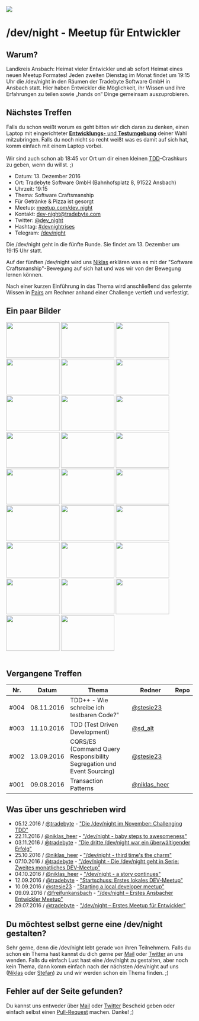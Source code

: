 <div class="dev_night_logo">
    <img id="logo" src="/assets/img/dev_night-logo.png" class="shadowfilter">
</div>

# /dev/night - Meetup für Entwickler

## Warum?

Landkreis Ansbach: Heimat vieler Entwickler und ab sofort Heimat eines neuen Meetup Formates! Jeden zweiten Dienstag im Monat findet um 19:15 Uhr die /dev/night in den Räumen der Tradebyte Software GmbH in Ansbach statt. Hier haben Entwickler die Möglichkeit, ihr Wissen und ihre Erfahrungen zu teilen sowie „hands on“ Dinge gemeinsam auszuprobieren.

## Nächstes Treffen

<div class="alert alert-info">
	Falls du schon weißt worum es geht bitten wir dich daran zu denken, einen Laptop mit eingerichteter <a href="https://github.com/dev-night/tdd-starting-point"><b>Entwicklungs-</b> und <b>Testumgebung</b></a> deiner Wahl mitzubringen. Falls du noch nicht so recht weißt was es damit auf sich hat, komm einfach mit einem Laptop vorbei.
	<br />
	<br />
	Wir sind auch schon ab 18:45 vor Ort um dir einen kleinen <a href="https://de.wikipedia.org/wiki/Testgetriebene_Entwicklung">TDD</a>-Crashkurs zu geben, wenn du willst. ;)
</div>

- Datum: 13. Dezember 2016
- Ort: Tradebyte Software GmbH (Bahnhofsplatz 8, 91522 Ansbach)
- Uhrzeit: 19:15
- Thema: Software Craftsmanship
- Für Getränke & Pizza ist gesorgt
- Meetup: [meetup.com/dev_night](https://meetup.com/dev_night)
- Kontakt: [dev-night@tradebyte.com](mailto:dev-night@tradebyte.com)
- Twitter: [@dev_night](https://twitter.com/dev_night)
- Hashtag: [#devnightrises](https://twitter.com/search?q=%23devnightrises&src=hash)
- Telegram: [/dev/night](https://telegram.me/joinchat/ACVCYwgGxmvZqGl4bCNsDg)

Die /dev/night geht in die fünfte Runde. Sie findet am 13. Dezember um 19:15 Uhr statt.

Auf der fünften /dev/night wird uns [Niklas](https://twitter.com/niklas_heer) erklären was es mit der "Software Craftsmanship"-Bewegung auf sich hat und was wir von der Bewegung lernen können.

Nach einer kurzen Einführung in das Thema wird anschließend das gelernte Wissen in [Pairs](http://www.extremeprogramming.org/rules/pair.html) am Rechner anhand einer Challenge vertieft und verfestigt.


## Ein paar Bilder

<!-- command: convert img/events/stesie.jpg -resize 300 img/events/thumbs/stesie.jpg -->
<div class="fotorama" data-nav="thumbs">
	<a href="/assets/img/events/001_mate.jpg"><img src="/assets/img/events/thumbs/001_mate.jpg" width="144" height="96"></a>
    <a href="/assets/img/events/001_it_begins.jpg"><img src="/assets/img/events/thumbs/001_it_begins.jpg" width="144" height="96"></a>
    <a href="/assets/img/events/001_pairs.jpg"><img src="/assets/img/events/thumbs/001_pairs.jpg" width="144" height="96"></a>
    <a href="/assets/img/events/001_stesie.jpg"><img src="/assets/img/events/thumbs/001_stesie.jpg" width="144" height="96"></a>
    <a href="/assets/img/events/001_talk.jpg"><img src="/assets/img/events/thumbs/001_talk.jpg" width="144" height="96"></a>
    <a href="/assets/img/events/002_food.jpg"><img src="/assets/img/events/thumbs/002_food.jpg" width="144" height="96"></a>
    <a href="/assets/img/events/002_mate.jpg"><img src="/assets/img/events/thumbs/002_mate.jpg" width="144" height="96"></a>
    <a href="/assets/img/events/002_stesie.jpg"><img src="/assets/img/events/thumbs/002_stesie.jpg" width="144" height="96"></a>
    <a href="/assets/img/events/002_stickers.jpg"><img src="/assets/img/events/thumbs/002_stickers.jpg" width="144" height="96"></a>
    <a href="/assets/img/events/002_pairs.jpg"><img src="/assets/img/events/thumbs/002_pairs.jpg" width="144" height="96"></a>
    <a href="/assets/img/events/003_talk.jpg"><img src="/assets/img/events/thumbs/003_talk.jpg" width="144" height="96"></a>
    <a href="/assets/img/events/003_talk2.jpg"><img src="/assets/img/events/thumbs/003_talk2.jpg" width="144" height="96"></a>
    <a href="/assets/img/events/003_room.jpg"><img src="/assets/img/events/thumbs/003_room.jpg" width="144" height="96"></a>
    <a href="/assets/img/events/003_crowd1.jpg"><img src="/assets/img/events/thumbs/003_crowd1.jpg" width="144" height="96"></a>
    <a href="/assets/img/events/003_crowd2.jpg"><img src="/assets/img/events/thumbs/003_crowd2.jpg" width="144" height="96"></a>
    <a href="/assets/img/events/003_crowd3.jpg"><img src="/assets/img/events/thumbs/003_crowd3.jpg" width="144" height="96"></a>
    <a href="/assets/img/events/003_mate.jpg"><img src="/assets/img/events/thumbs/003_mate.jpg" width="144" height="96"></a>
    <a href="/assets/img/events/003_sticker.jpg"><img src="/assets/img/events/thumbs/003_sticker.jpg" width="144" height="96"></a>
    <a href="/assets/img/events/003_pairs1.jpg"><img src="/assets/img/events/thumbs/003_pairs1.jpg" width="144" height="96"></a>
    <a href="/assets/img/events/003_pairs2.jpg"><img src="/assets/img/events/thumbs/003_pairs2.jpg" width="144" height="96"></a>
    <a href="/assets/img/events/003_pairs3.jpg"><img src="/assets/img/events/thumbs/003_pairs3.jpg" width="144" height="96"></a>
    <a href="/assets/img/events/003_pairs4.jpg"><img src="/assets/img/events/thumbs/003_pairs4.jpg" width="144" height="96"></a>
    <a href="/assets/img/events/003_pairs5.jpg"><img src="/assets/img/events/thumbs/003_pairs5.jpg" width="144" height="96"></a>
    <a href="/assets/img/events/004_group1.jpg"><img src="/assets/img/events/thumbs/004_group1.jpg" width="144" height="96"></a>
    <a href="/assets/img/events/004_group2.jpg"><img src="/assets/img/events/thumbs/004_group2.jpg" width="144" height="96"></a>
    <a href="/assets/img/events/004_hacking.jpg"><img src="/assets/img/events/thumbs/004_hacking.jpg" width="144" height="96"></a>
</div>
<br />


## Vergangene Treffen

<table class="events">
    <thead>
        <tr>
            <th>Nr.</th>
            <th>Datum</th>
            <th>Thema</th>
            <th>Redner</th>
            <th>Repo</th>
        </tr>
    </thead>
    <tbody>
        <tr>
            <td>#004</td>
            <td>08.11.2016</td>
            <td>TDD++ - Wie schreibe ich testbaren Code?"</td>
            <td><a href="https://twitter.com/stesie23">@stesie23</a></td>
            <td><a class="repo_link" href="https://github.com/dev-night/2016-11-08_TDD-continued"><i class="fa fa-github fa-2" aria-hidden="true"></i></a></td>
        </tr>
        <tr>
            <td>#003</td>
            <td>11.10.2016</td>
            <td>TDD (Test Driven Development)</td>
            <td><a href="https://twitter.com/sd_alt">@sd_alt</a></td>
            <td><a class="repo_link" href="https://github.com/dev-night/2016-10-11_test-driven-development"><i class="fa fa-github fa-2" aria-hidden="true"></i></a></td>
        </tr>
        <tr>
            <td>#002</td>
            <td>13.09.2016</td>
            <td>CQRS/ES (Command Query Responsibility Segregation und Event Sourcing)</td>
            <td><a href="https://twitter.com/stesie23">@stesie23</a></td>
            <td><a class="repo_link" href="https://github.com/dev-night/2016-09-13_event-sourcing"><i class="fa fa-github fa-2" aria-hidden="true"></i></a></td>
        </tr>
        <tr>
            <td>#001</td>
            <td>09.08.2016</td>
            <td>Transaction Patterns</td>
            <td><a href="https://twitter.com/niklas_heer">@niklas_heer</a></td>
            <td><a class="repo_link" href="https://github.com/dev-night/2016-08-09_transaction-patterns"><i class="fa fa-github fa-2" aria-hidden="true"></i></a></td>
        </tr>
    </tbody>
</table>

## Was über uns geschrieben wird

- 05.12.2016 / [@tradebyte](https://twitter.com/tradebyte) - ["Die /dev/night im November: Challenging TDD"](https://www.tradebyte.com/die-devnight-im-november-challenging-tdd/)
- 22.11.2016 / [@niklas_heer](https://twitter.com/niklas_heer) - ["/dev/night - baby steps to awesomeness"](https://blog.nheer.io/2016/11/22/dev/night---baby-steps-to-awesomeness/)
- 03.11.2016 / [@tradebyte](https://twitter.com/tradebyte) - ["Die dritte /dev/night war ein überwältigender Erfolg"](https://www.tradebyte.com/die-dritte-devnight-war-ein-ueberwaeltigender-erfolg/)
- 25.10.2016 / [@niklas_heer](https://twitter.com/niklas_heer) - ["/dev/night - third time's the charm"](https://blog.nheer.io/2016/10/25/dev/night---third-times-the-charm/)
- 07.10.2016 / [@tradebyte](https://twitter.com/tradebyte) - ["/dev/night - Die /dev/night geht in Serie: Zweites monatliches DEV-Meetup"](https://www.tradebyte.com/die-devnight-geht-in-serie-zweites-monatliches-dev-meetup/)
- 04.10.2016 / [@niklas_heer](https://twitter.com/niklas_heer) - ["/dev/night - a story continues"](https://blog.nheer.io/2016/10/04/dev/night---a-story-continues/)
- 12.09.2016 / [@tradebyte](https://twitter.com/tradebyte) - ["Startschuss: Erstes lokales DEV-Meetup"](https://www.tradebyte.com/startschuss-erstes-lokales-dev-meetup/)
- 10.09.2016 / [@stesie23](https://twitter.com/stesie23) - ["Starting a local developer meetup"](http://stesie.github.io/2016/08/first-dev-night)
- 09.09.2016 / [@freifunkansbach](https://twitter.com/freifunkansbach) - ["/dev/night – Erstes Ansbacher Entwickler Meetup"](https://freifunk-ansbach.de/devnight-erstes-ansbacher-entwickler-meetup/)
- 29.07.2016 / [@tradebyte](https://twitter.com/tradebyte) - ["/dev/night – Erstes Meetup für Entwickler"](https://www.tradebyte.com/devnight-erstes-meetup-fuer-entwickler/)

## Du möchtest selbst gerne eine /dev/night gestalten?

Sehr gerne, denn die /dev/night lebt gerade von ihren Teilnehmern. Falls du schon ein Thema hast kannst du dich gerne per [Mail](mailto:dev-night@tradebyte.com) oder [Twitter](https://twitter.com/dev_night) an uns wenden. Falls du einfach Lust hast eine /dev/night zu gestalten, aber noch kein Thema, dann komm einfach nach der nächsten /dev/night auf uns ([Niklas](https://twitter.com/niklas_heer) oder [Stefan](https://twitter.com/stesie23)) zu und wir werden schon ein Thema finden. ;)

## Fehler auf der Seite gefunden?

Du kannst uns entweder über [Mail](mailto:niklas@dev-night.io) oder [Twitter](https://twitter.com/dev_night) Bescheid geben oder einfach selbst einen [Pull-Request](https://github.com/dev-night/dev-night.github.io/pulls) machen. Danke! ;)



<script>!function(d,s,id){var js,fjs=d.getElementsByTagName(s)[0];if(!d.getElementById(id)){js=d.createElement(s); js.id=id;js.async=true;js.src="https://a248.e.akamai.net/secure.meetupstatic.com/s/script/2012676015776998360572/api/mu.btns.js?id=4bc7r9mrsul96aol5f3bp5onig";fjs.parentNode.insertBefore(js,fjs);}}(document,"script","mu-bootjs");</script>
